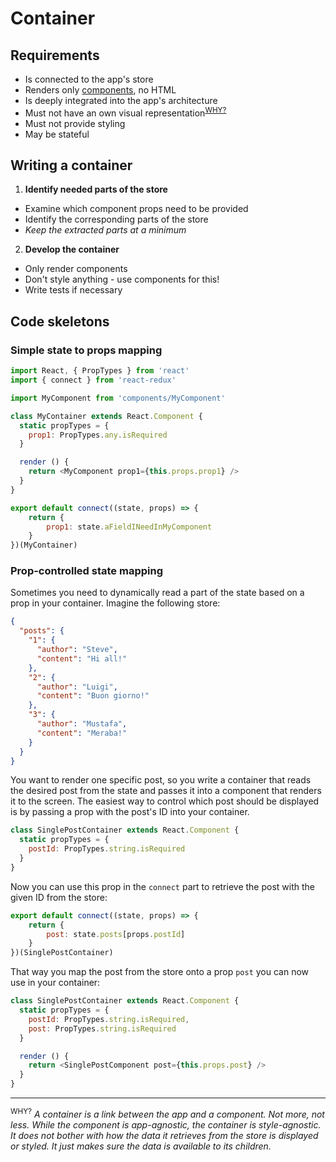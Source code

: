 # Container

## Requirements

- Is connected to the app's store
- Renders only [components](#components), no HTML
- Is deeply integrated into the app's architecture
- Must not have an own visual representation<sup>[WHY?](#novisual)</sup>
- Must not provide styling
- May be stateful

## Writing a container

1. **Identify needed parts of the store**
  - Examine which component props need to be provided
  - Identify the corresponding parts of the store
  - *Keep the extracted parts at a minimum*
2. **Develop the container**
  - Only render components
  - Don't style anything - use components for this!
  - Write tests if necessary

## Code skeletons

### Simple state to props mapping

```javascript
import React, { PropTypes } from 'react'
import { connect } from 'react-redux'

import MyComponent from 'components/MyComponent'

class MyContainer extends React.Component {
  static propTypes = {
    prop1: PropTypes.any.isRequired
  }

  render () {
    return <MyComponent prop1={this.props.prop1} />
  }
}

export default connect((state, props) => {
	return {
		prop1: state.aFieldINeedInMyComponent
	}
})(MyContainer)
```

### Prop-controlled state mapping

Sometimes you need to dynamically read a part of the state based on a prop in your container.
Imagine the following store:

```json
{
  "posts": {
    "1": {
      "author": "Steve",
      "content": "Hi all!"
    },
    "2": {
      "author": "Luigi",
      "content": "Buon giorno!"
    },
    "3": {
      "author": "Mustafa",
      "content": "Meraba!"
    }
  }
}
```

You want to render one specific post, so you write a container that reads the desired post from the state and passes it into a component that renders it to the screen. The easiest way to control which post should be displayed is by passing a prop with the post's ID into your container.

```javascript
class SinglePostContainer extends React.Component {
  static propTypes = {
    postId: PropTypes.string.isRequired
  }
}
```

Now you can use this prop in the `connect` part to retrieve the post with the given ID from the store:

```javascript
export default connect((state, props) => {
	return {
		post: state.posts[props.postId]
	}
})(SinglePostContainer)
```

That way you map the post from the store onto a prop `post` you can now use in your container:

```javascript
class SinglePostContainer extends React.Component {
  static propTypes = {
    postId: PropTypes.string.isRequired,
    post: PropTypes.string.isRequired
  }

  render () {
    return <SinglePostComponent post={this.props.post} />
  }
}
```

---

<sup id="novisual">WHY?</sup>
*A container is a link between the app and a component. Not more, not less. While the component is app-agnostic, the container is style-agnostic. It does not bother with how the data it retrieves from the store is displayed or styled. It just makes sure the data is available to its children.*
